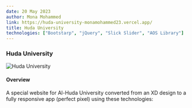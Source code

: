 ```yaml
---
date: 20 May 2023
author: Mona Mohammed
link: https://huda-university-monamohammed23.vercel.app/
title: Huda University
technologies: ["Bootstarp", "jQuery", "Slick Slider", "AOS Library"]
---
```


### Huda University

![Huda University](/images/hudaUniversity/profile.PNG)

#### Overview
A special website for Al-Huda University converted from an XD design to a fully responsive app (perfect pixel) using these technologies:
